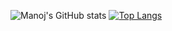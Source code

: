 ![Manoj's GitHub stats](https://github-readme-stats.vercel.app/api?username=Manojkc15&show_icons=true&theme=radical)
[![Top Langs](https://github-readme-stats.vercel.app/api/top-langs/?username=Manojkc15&layout=compact)](https://github.com/Manojkc15/github-readme-stats)
